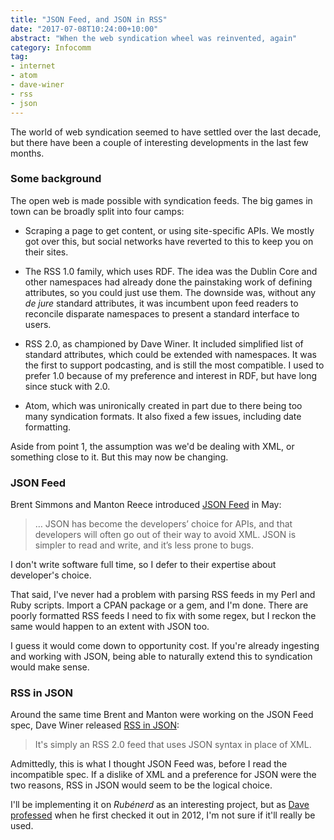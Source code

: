 ```yaml
---
title: "JSON Feed, and JSON in RSS"
date: "2017-07-08T10:24:00+10:00"
abstract: "When the web syndication wheel was reinvented, again"
category: Infocomm
tag:
- internet
- atom
- dave-winer
- rss
- json
---
```

The world of web syndication seemed to have settled over the last decade, but there have been a couple of interesting developments in the last few months.


### Some background

The open web is made possible with syndication feeds. The big games in town can be broadly split into four camps:

* Scraping a page to get content, or using site-specific APIs. We mostly got over this, but social networks have reverted to this to keep you on their sites.

* The RSS 1.0 family, which uses RDF. The idea was the Dublin Core and other namespaces had already done the painstaking work of defining attributes, so you could just use them. The downside was, without any *de jure* standard attributes, it was incumbent upon feed readers to reconcile disparate namespaces to present a standard interface to users.

* RSS 2.0, as championed by Dave Winer. It included simplified list of standard attributes, which could be extended with namespaces. It was the first to support podcasting, and is still the most compatible. I used to prefer 1.0 because of my preference and interest in RDF, but have long since stuck with 2.0.

* Atom, which was unironically created in part due to there being too many syndication formats. It also fixed a few issues, including date formatting.

Aside from point 1, the assumption was we'd be dealing with XML, or something close to it. But this may now be changing.


### JSON Feed

Brent Simmons and Manton Reece introduced [JSON Feed] in May:

> …  JSON has become the developers’ choice for APIs, and that developers will often go out of their way to avoid XML. JSON is simpler to read and write, and it’s less prone to bugs.

I don't write software full time, so I defer to their expertise about developer's choice.

That said, I've never had a problem with parsing RSS feeds in my Perl and Ruby scripts. Import a CPAN package or a gem, and I'm done. There are poorly formatted RSS feeds I need to fix with some regex, but I reckon the same would happen to an extent with JSON too.

I guess it would come down to opportunity cost. If you're already ingesting and working with JSON, being able to naturally extend this to syndication would make sense.


### RSS in JSON

Around the same time Brent and Manton were working on the JSON Feed spec, Dave Winer released [RSS in JSON]: 

> It's simply an RSS 2.0 feed that uses JSON syntax in place of XML.

Admittedly, this is what I thought JSON Feed was, before I read the incompatible spec. If a dislike of XML and a preference for JSON were the two reasons, RSS in JSON would seem to be the logical choice.

I'll be implementing it on *Rubénerd* as an interesting project, but as [Dave professed] when he first checked it out in 2012, I'm not sure if it'll really be used.

[JSON Feed]: https://jsonfeed.org/
[RSS in JSON]: https://github.com/scripting/Scripting-News/blob/master/rss-in-json/README.md
[Dave professed]: http://scripting.com/2017/06/05.html#a080624

